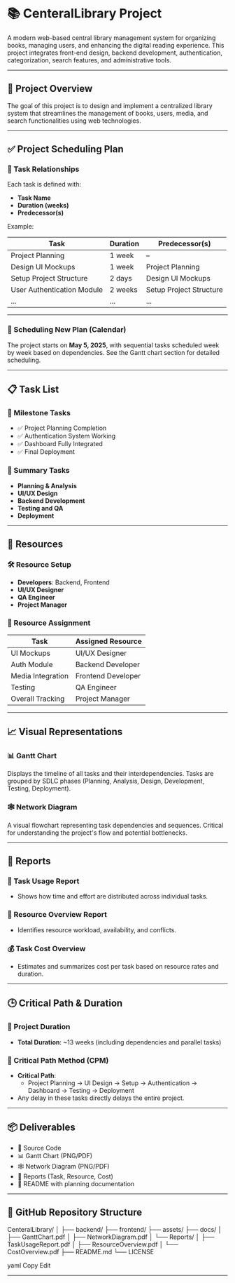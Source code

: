 # 📚 CenteralLibrary Project

A modern web-based central library management system for organizing books, managing users, and enhancing the digital reading experience. This project integrates front-end design, backend development, authentication, categorization, search features, and administrative tools.

---

## 📌 Project Overview

The goal of this project is to design and implement a centralized library system that streamlines the management of books, users, media, and search functionalities using web technologies.

---

## ✅ Project Scheduling Plan

### 🧩 Task Relationships

Each task is defined with:
- **Task Name**
- **Duration (weeks)**
- **Predecessor(s)**

Example:

| Task                          | Duration | Predecessor(s)     |
|-------------------------------|----------|--------------------|
| Project Planning              | 1 week   | –                  |
| Design UI Mockups             | 1 week   | Project Planning   |
| Setup Project Structure       | 2 days   | Design UI Mockups  |
| User Authentication Module    | 2 weeks  | Setup Project Structure |
| ...                           | ...      | ...                |

---

### 📆 Scheduling New Plan (Calendar)

The project starts on **May 5, 2025**, with sequential tasks scheduled week by week based on dependencies. See the Gantt chart section for detailed scheduling.

---

## 📋 Task List

### 🎯 Milestone Tasks
- ✅ Project Planning Completion
- ✅ Authentication System Working
- ✅ Dashboard Fully Integrated
- ✅ Final Deployment

### 📁 Summary Tasks
- **Planning & Analysis**
- **UI/UX Design**
- **Backend Development**
- **Testing and QA**
- **Deployment**

---

## 👥 Resources

### 🛠️ Resource Setup
- **Developers**: Backend, Frontend
- **UI/UX Designer**
- **QA Engineer**
- **Project Manager**

### 🧩 Resource Assignment

| Task                      | Assigned Resource     |
|---------------------------|-----------------------|
| UI Mockups                | UI/UX Designer        |
| Auth Module               | Backend Developer     |
| Media Integration         | Frontend Developer    |
| Testing                   | QA Engineer           |
| Overall Tracking          | Project Manager       |

---

## 📈 Visual Representations

### 📊 Gantt Chart

Displays the timeline of all tasks and their interdependencies. Tasks are grouped by SDLC phases (Planning, Analysis, Design, Development, Testing, Deployment).

### 🕸️ Network Diagram

A visual flowchart representing task dependencies and sequences. Critical for understanding the project's flow and potential bottlenecks.

---

## 📑 Reports

### 📌 Task Usage Report
- Shows how time and effort are distributed across individual tasks.

### 👥 Resource Overview Report
- Identifies resource workload, availability, and conflicts.

### 💰 Task Cost Overview
- Estimates and summarizes cost per task based on resource rates and duration.

---

## 🕒 Critical Path & Duration

### 📏 Project Duration
- **Total Duration**: ~13 weeks (including dependencies and parallel tasks)

### 🧮 Critical Path Method (CPM)
- **Critical Path**:
  - Project Planning → UI Design → Setup → Authentication → Dashboard → Testing → Deployment
- Any delay in these tasks directly delays the entire project.

---

## 📦 Deliverables

- 📁 Source Code
- 📊 Gantt Chart (PNG/PDF)
- 🕸️ Network Diagram (PNG/PDF)
- 📑 Reports (Task, Resource, Cost)
- 📜 README with planning documentation

---

## 🔗 GitHub Repository Structure

CenteralLibrary/
│
├── backend/
├── frontend/
├── assets/
├── docs/
│ ├── GanttChart.pdf
│ ├── NetworkDiagram.pdf
│ └── Reports/
│ ├── TaskUsageReport.pdf
│ ├── ResourceOverview.pdf
│ └── CostOverview.pdf
├── README.md
└── LICENSE

yaml
Copy
Edit

---

